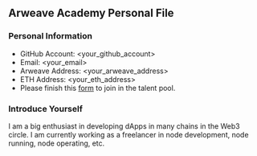 ## Arweave Academy Personal File

### Personal Information
- GitHub Account: <your_github_account>
- Email: <your_email>
- Arweave Address: <your_arweave_address>
- ETH Address: <your_eth_address>
- Please finish this [form](https://docs.google.com/forms/d/e/1FAIpQLSfWA5fIIcBgmRppm3jNz5vmf9Mai_QMVil-2pO4r7YKn_Zhtw/viewform?usp=sf_link) to join in the talent pool.

### Introduce Yourself
I am a big enthusiast in developing dApps in many chains in the Web3 circle. I am currently working as a freelancer in node development, node running, node operating, etc.
